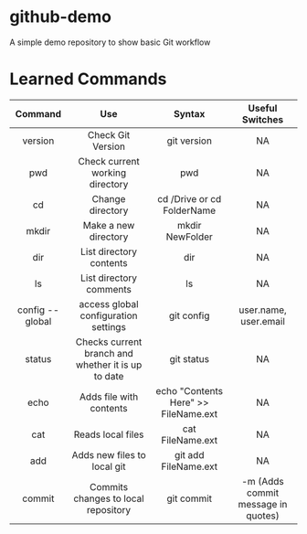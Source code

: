 # github-demo
A simple demo repository to show basic Git workflow

# Learned Commands

| Command        | Use           | Syntax  | Useful Switches |
| :-------------: |:-------------:| :-------------:| :-------------: |
| version | Check Git Version | git version | NA |
| pwd | Check current working directory | pwd | NA|
| cd | Change directory | cd /Drive or cd FolderName | NA |
| mkdir | Make a new directory | mkdir NewFolder | NA |
| dir | List directory contents | dir | NA |
| ls | List directory comments | ls| NA |
| config --global | access global configuration settings | git config | user.name, user.email |
| status | Checks current branch and whether it is up to date | git status | NA |
| echo | Adds file with contents | echo "Contents Here" >> FileName.ext | NA |
| cat | Reads local files | cat FileName.ext | NA |
| add | Adds new files to local git | git add FileName.ext | NA |
| commit | Commits changes to local repository | git commit | -m (Adds commit message in quotes) |

